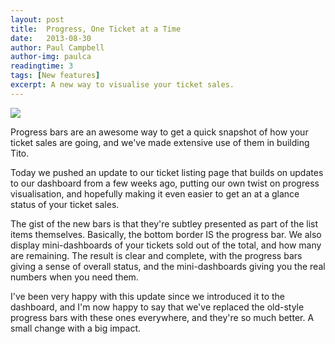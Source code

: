 ```yaml
---
layout: post
title:  Progress, One Ticket at a Time
date:   2013-08-30
author: Paul Campbell
author-img: paulca
readingtime: 3
tags: [New features]
excerpt: A new way to visualise your ticket sales.
---
```


![](http://f.cl.ly/items/28050Y0l073N3R3W1m0b/Image%202013.08.30%2017%3A41%3A08.png)

Progress bars are an awesome way to get a quick snapshot of how your ticket sales are going, and we've made extensive use of them in building Tito.

Today we pushed an update to our ticket listing page that builds on updates to our dashboard from a few weeks ago, putting our own twist on progress visualisation, and hopefully making it even easier to get an at a glance status of your ticket sales.

The gist of the new bars is that they're subtley presented as part of the list items themselves. Basically, the bottom border IS the progress bar. We also display mini-dashboards of your tickets sold out of the total, and how many are remaining. The result is clear and complete, with the progress bars giving a sense of overall status, and the mini-dashboards giving you the real numbers when you need them.

I've been very happy with this update since we introduced it to the dashboard, and I'm now happy to say that we've replaced the old-style progress bars with these ones everywhere, and they're so much better. A small change with a big impact.